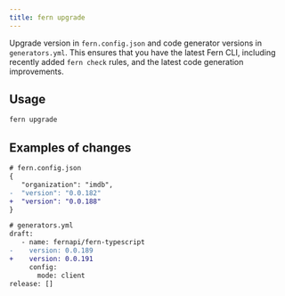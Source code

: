 ```yaml
---
title: fern upgrade
---
```


Upgrade version in `fern.config.json` and code generator versions in `generators.yml`. This ensures that you have the latest Fern CLI, including recently added `fern check` rules, and the latest code generation improvements.

## Usage

```bash
fern upgrade
```

## Examples of changes

```diff
# fern.config.json
{
   "organization": "imdb",
-  "version": "0.0.182"
+  "version": "0.0.188"
}
```

```diff
# generators.yml
draft:
   - name: fernapi/fern-typescript
-    version: 0.0.189
+    version: 0.0.191
     config:
       mode: client
release: []
```
